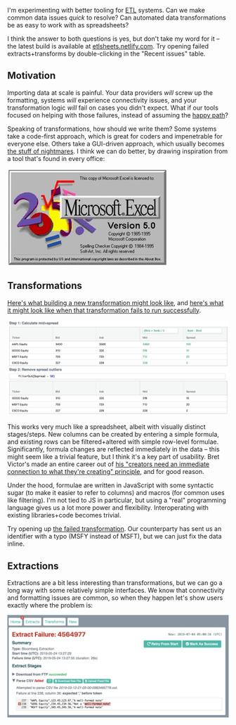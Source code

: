 I'm experimenting with better tooling for [ETL](https://en.wikipedia.org/wiki/Extract,_transform,_load) systems. Can we make common data issues *quick* to resolve? Can automated data transformations be as easy to work with as spreadsheets? 

I think the answer to both questions is yes, but don't take my word for it – the latest build is available at [etlsheets.netlify.com](http://etlsheets.netlify.com). Try opening failed extracts+transforms by double-clicking in the "Recent issues" table.

## Motivation

Importing data at scale is painful. Your data providers *will* screw up the formatting, systems *will* experience connectivity issues, and your transformation logic *will* fail on cases you didn't expect. What if our tools focused on helping with those failures, instead of assuming the [happy path](https://en.wikipedia.org/wiki/Happy_path)?

Speaking of transformations, how should we write them? Some systems take a code-first approach, which is great for coders and impenetrable for everyone else. Others take a GUI-driven approach, which usually becomes [the stuff of nightmares](https://www.iri.com/blog/wp-content/uploads/2016/03/EDIT-IN-WP-From-Informatica-to-Voracity-via-ADS-CATfX-Paul-Kinnier-AnalytiX-DS-2.jpg). I think we can do better, by drawing inspiration from a tool that's found in every office:

![Excel](docs/excel.jpg)

## Transformations

[Here's what building a new transformation might look like](https://etlsheets.netlify.com/new/), and [here's what it might look like when that transformation fails to run successfully](https://etlsheets.netlify.com/transform/?id=4564980).

[![Transform](docs/transform.jpg)](https://etlsheets.netlify.com/new/)

This works very much like a spreadsheet, albeit with visually distinct stages/steps. New columns can be created by entering a simple formula, and existing rows can be filtered+altered with simple row-level formulae. Significantly, formula changes are reflected immediately in the data – this might seem like a trivial feature, but I think it's a key part of usability. Bret Victor's made an entire career out of [his "creators need an immediate connection to what they're creating" principle](http://blog.ezyang.com/2012/02/transcript-of-inventing-on-principleb/), and for good reason.

Under the hood, formulae are written in JavaScript with some syntactic sugar (to make it easier to refer to columns) and macros (for common uses like filtering). I'm not tied to JS in particular, but using a "real" programming language gives us a lot more power and flexibility. Interoperating with existing libraries+code becomes trivial.

Try opening up [the failed transformation](https://etlsheets.netlify.com/transform/?id=4564980). Our counterparty has sent us an identifier with a typo (MSFY instead of MSFT), but we can just fix the data inline.

## Extractions

Extractions are a bit less interesting than transformations, but we can go a long way with some relatively simple interfaces. We know that connectivity and formatting issues are common, so when they happen let's show users exactly where the problem is:

[![Extract failure](docs/extractFailure.jpg)](https://etlsheets.netlify.com/extract/?id=4564977)
